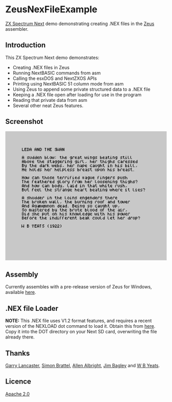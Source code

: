 # ZeusNexFileExample
[ZX Spectrum Next](https://www.specnext.com/) demo demonstrating creating .NEX files in the [Zeus](http://www.desdes.com/products/oldfiles/) assembler.

## Introduction
This ZX Spectrum Next demo demonstrates:
* Creating .NEX files in Zeus  
* Running NextBASIC commands from asm
* Calling the esxDOS and NextZXOS APIs  
* Printing using NextBASIC 51 column mode from asm  
* Using Zeus to append some private structured data to a .NEX file  
* Keeping a .NEX file open after loading for use in the program  
* Reading that private data from asm  
* Several other neat Zeus features.

## Screenshot
![Screenshot](https://github.com/Threetwosevensixseven/ZeusNexFileExample/raw/master/nexdemo.png)

## Assembly
Currently assembles with a pre-release version of Zeus for Windows, available [here](http://www.desdes.com/products/oldfiles/zeustest.exe).

## .NEX file Loader
**NOTE:** This .NEX file uses V1.2 format features, and requires a recent version of the NEXLOAD dot command to load it.
Obtain this from [here](https://gitlab.com/thesmog358/tbblue/raw/master/dot/NEXLOAD?inline=false). Copy it into
the DOT directory on your Next SD card, overwriting the file already there.

## Thanks
[Garry Lancaster](http://www.worldofspectrum.org/zxplus3e/), [Simon Brattel](http://www.desdes.com/), [Allen Albright](https://github.com/z88dk/z88dk/wiki), [Jim Bagley](http://www.jimbagley.co.uk/) and [W B Yeats](https://en.wikipedia.org/wiki/W._B._Yeats).

## Licence
[Apache 2.0](https://github.com/Threetwosevensixseven/ZeusNexFileExample/blob/master/LICENSE)
